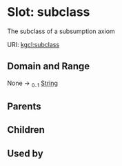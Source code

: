 
# Slot: subclass


The subclass of a subsumption axiom

URI: [kgcl:subclass](http://w3id.org/kgcl/subclass)


## Domain and Range

None &#8594;  <sub>0..1</sub> [String](types/String.md)

## Parents


## Children


## Used by

